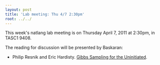 ```yaml
---
layout: post
title: 'Lab meeting: Thu 4/7 2:30pm'
root: ../../
---
```



This week's natlang lab meeting is on Thursday April 7, 2011 at 2:30pm, in TASC1 9408.






The reading for discussion will be presented by Baskaran:



        
* Philip Resnik and Eric Hardisty. [Gibbs Sampling for the Uninitiated](http://www.umiacs.umd.edu/~resnik/pubs/gibbs.pdf).



